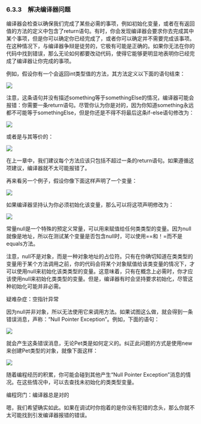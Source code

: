    

### 6.3.3　解决编译器问题

编译器会检查以确保我们完成了某些必需的事项，例如初始化变量，或者在有返回值的方法的定义中包含了return语句。有时，你会发现编译器会要求你去完成其中某个事项，但是你可以确定你已经完成了，或者你可以确定并不需要完成该事项。在这种情况下，与编译器争辩是徒劳的，它极有可能是正确的。如果你无法在你的代码中找到错误，那么无论如何都要改动代码，使得它能够更明显地表明你已经完成了编译器让你完成的事项。

例如，假设你有一个会返回int类型值的方法，其方法定义以下面的语句结束：

![](0-Assets/Epubook/程序员编程语言经典合集（计算机科学丛书5册套装），javapython编程语言含经典教材龙书《编译原理》%20(Bruce%20Eckel%20%20Alfred%20V.%20Aho%20%20Monica%20S.%20Lam%20etc.)%20(Z-Library)/images/image10417.jpeg)

注意，这条语句并没有描述something等于somethingElse的情况，编译器可能会报错：你需要一条return语句。尽管你认为你是对的，因为你知道something永远都不可能等于somethingElse，但是你还是不得不将最后这条if-else语句修改为：

![](0-Assets/Epubook/程序员编程语言经典合集（计算机科学丛书5册套装），javapython编程语言含经典教材龙书《编译原理》%20(Bruce%20Eckel%20%20Alfred%20V.%20Aho%20%20Monica%20S.%20Lam%20etc.)%20(Z-Library)/images/image10418.jpeg)

或者是与其等价的：

![](0-Assets/Epubook/程序员编程语言经典合集（计算机科学丛书5册套装），javapython编程语言含经典教材龙书《编译原理》%20(Bruce%20Eckel%20%20Alfred%20V.%20Aho%20%20Monica%20S.%20Lam%20etc.)%20(Z-Library)/images/image10419.jpeg)

在上一章中，我们建议每个方法应该只包括不超过一条的return语句。如果遵循这项建议，编译器就不太可能报错了。

再来看另一个例子，假设你像下面这样声明了一个变量：

![](../Images/image10420.gif)

如果编译器坚持认为你必须初始化该变量，那么可以将这项声明修改为：

![](../Images/image10421.gif)

常量null是一个特殊的预定义常量，可以用来赋值给任何类类型的变量。因为null就像是地址，所以在测试某个变量是否包含null时，可以使用==和！=而不是equals方法。

注意，null不是对象，而是一种对象地址的占位符。只有在你确切知道在类类型的变量用于某个方法调用之前，你的代码会将某个对象赋值给该类变量的情况下，才可以使用null来初始化该类类型的变量。这意味着，只有在概念上必需时，你才应该使用null来初始化类类型的变量。但是，编译器有时会坚持要求初始化，尽管这种初始化可能并非必需。

疑难杂症：空指针异常

因为null并非对象，所以无法使用它来调用方法。如果试图这么做，就会得到一条错误消息，声称：“Null Pointer Exception”。例如，下面的语句：

![](0-Assets/Epubook/程序员编程语言经典合集（计算机科学丛书5册套装），javapython编程语言含经典教材龙书《编译原理》%20(Bruce%20Eckel%20%20Alfred%20V.%20Aho%20%20Monica%20S.%20Lam%20etc.)%20(Z-Library)/images/image10422.jpeg)

就会产生这条错误消息，无论Pet类是如何定义的。纠正此问题的方式是使用new来创建Pet类型的对象，就像下面这样：

![](0-Assets/Epubook/程序员编程语言经典合集（计算机科学丛书5册套装），javapython编程语言含经典教材龙书《编译原理》%20(Bruce%20Eckel%20%20Alfred%20V.%20Aho%20%20Monica%20S.%20Lam%20etc.)%20(Z-Library)/images/image10423.jpeg)

随着编程经历的积累，你可能会碰到其他产生“Null Pointer Exception”消息的情况。在这些情况中，可以去查找未初始化的类类型变量。

编程窍门：编译器总是对的

嗯，我们希望确实如此。如果在调试时你抱着的是你没有犯错的念头，那么你就不太可能找到引发编译器报错的错误。